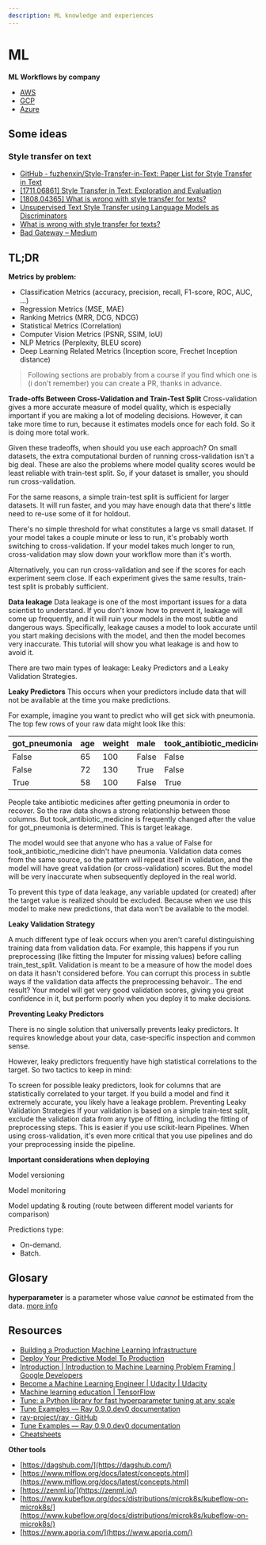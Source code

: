 ```yaml
---
description: ML knowledge and experiences
---
```


# ML

**ML Workflows by company**

* [AWS](https://docs.aws.amazon.com/sagemaker/latest/dg/how-it-works-mlconcepts.html)
* [GCP](https://cloud.google.com/ai-platform/docs/ml-solutions-overview)
* [Azure](https://docs.microsoft.com/en-us/azure/machine-learning/overview-what-is-azure-ml)

## Some ideas

### Style transfer on text

* [GitHub - fuzhenxin/Style-Transfer-in-Text: Paper List for Style Transfer in Text](https://github.com/fuzhenxin/Style-Transfer-in-Text)
* [\[1711.06861\] Style Transfer in Text: Exploration and Evaluation](https://arxiv.org/abs/1711.06861)
* [\[1808.04365\] What is wrong with style transfer for texts?](https://arxiv.org/abs/1808.04365)
* [Unsupervised Text Style Transfer using Language Models as Discriminators](https://papers.nips.cc/paper/7959-unsupervised-text-style-transfer-using-language-models-as-discriminators)
* [What is wrong with style transfer for texts?](https://www.groundai.com/project/what-is-wrong-with-style-transfer-for-texts/1)
* [Bad Gateway – Medium](https://medium.com/@mukundan_8066/author-style-transfer-using-recurrent-neural-networks-c8c8f83b33cc)

## TL;DR

**Metrics by problem:**

* Classification Metrics \(accuracy, precision, recall, F1-score, ROC, AUC, …\)
* Regression Metrics \(MSE, MAE\)
* Ranking Metrics \(MRR, DCG, NDCG\)
* Statistical Metrics \(Correlation\)
* Computer Vision Metrics \(PSNR, SSIM, IoU\)
* NLP Metrics \(Perplexity, BLEU score\)
* Deep Learning Related Metrics \(Inception score, Frechet Inception distance\)

> Following sections are probably from a course if you find which one is \(i don't remember\) you can create a PR, thanks in advance.

**Trade-offs Between Cross-Validation and Train-Test Split** Cross-validation gives a more accurate measure of model quality, which is especially important if you are making a lot of modeling decisions. However, it can take more time to run, because it estimates models once for each fold. So it is doing more total work.

Given these tradeoffs, when should you use each approach? On small datasets, the extra computational burden of running cross-validation isn't a big deal. These are also the problems where model quality scores would be least reliable with train-test split. So, if your dataset is smaller, you should run cross-validation.

For the same reasons, a simple train-test split is sufficient for larger datasets. It will run faster, and you may have enough data that there's little need to re-use some of it for holdout.

There's no simple threshold for what constitutes a large vs small dataset. If your model takes a couple minute or less to run, it's probably worth switching to cross-validation. If your model takes much longer to run, cross-validation may slow down your workflow more than it's worth.

Alternatively, you can run cross-validation and see if the scores for each experiment seem close. If each experiment gives the same results, train-test split is probably sufficient.

**Data leakage** Data leakage is one of the most important issues for a data scientist to understand. If you don't know how to prevent it, leakage will come up frequently, and it will ruin your models in the most subtle and dangerous ways. Specifically, leakage causes a model to look accurate until you start making decisions with the model, and then the model becomes very inaccurate. This tutorial will show you what leakage is and how to avoid it.

There are two main types of leakage: Leaky Predictors and a Leaky Validation Strategies.

**Leaky Predictors** This occurs when your predictors include data that will not be available at the time you make predictions.

For example, imagine you want to predict who will get sick with pneumonia. The top few rows of your raw data might look like this:

| got\_pneumonia | age | weight | male | took\_antibiotic\_medicine | ... |
| :--- | :--- | :--- | :--- | :--- | :--- |
| False | 65 | 100 | False | False | ... |
| False | 72 | 130 | True | False | ... |
| True | 58 | 100 | False | True | ... |

People take antibiotic medicines after getting pneumonia in order to recover. So the raw data shows a strong relationship between those columns. But took\_antibiotic\_medicine is frequently changed after the value for got\_pneumonia is determined. This is target leakage.

The model would see that anyone who has a value of False for took\_antibiotic\_medicine didn't have pneumonia. Validation data comes from the same source, so the pattern will repeat itself in validation, and the model will have great validation \(or cross-validation\) scores. But the model will be very inaccurate when subsequently deployed in the real world.

To prevent this type of data leakage, any variable updated \(or created\) after the target value is realized should be excluded. Because when we use this model to make new predictions, that data won't be available to the model.

**Leaky Validation Strategy**

A much different type of leak occurs when you aren't careful distinguishing training data from validation data. For example, this happens if you run preprocessing \(like fitting the Imputer for missing values\) before calling train\_test\_split. Validation is meant to be a measure of how the model does on data it hasn't considered before. You can corrupt this process in subtle ways if the validation data affects the preprocessing behavoir.. The end result? Your model will get very good validation scores, giving you great confidence in it, but perform poorly when you deploy it to make decisions.

**Preventing Leaky Predictors**

There is no single solution that universally prevents leaky predictors. It requires knowledge about your data, case-specific inspection and common sense.

However, leaky predictors frequently have high statistical correlations to the target. So two tactics to keep in mind:

To screen for possible leaky predictors, look for columns that are statistically correlated to your target. If you build a model and find it extremely accurate, you likely have a leakage problem. Preventing Leaky Validation Strategies If your validation is based on a simple train-test split, exclude the validation data from any type of fitting, including the fitting of preprocessing steps. This is easier if you use scikit-learn Pipelines. When using cross-validation, it's even more critical that you use pipelines and do your preprocessing inside the pipeline.

**Important considerations when deploying**

Model versioning

Model monitoring

Model updating & routing \(route between different model variants for comparison\)

Predictions type:

* On-demand.
* Batch.

## Glosary

**hyperparameter** is a parameter whose value _cannot_ be estimated from the data. [more info](https://scikit-learn.org/stable/modules/grid_search.html#)

## Resources

* [Building a Production Machine Learning Infrastructure](https://machinelearningmastery.com/building-a-production-machine-learning-infrastructure/)
* [Deploy Your Predictive Model To Production](https://machinelearningmastery.com/deploy-machine-learning-model-to-production/)
* [Introduction  \|  Introduction to Machine Learning Problem Framing  \|  Google Developers](https://developers.google.com/machine-learning/problem-framing/)
* [Become a Machine Learning Engineer \| Udacity \| Udacity](https://www.udacity.com/course/machine-learning-engineer-nanodegree--nd009t)
* [Machine learning education  \|  TensorFlow](https://www.tensorflow.org/resources/learn-ml)
* [Tune: a Python library for fast hyperparameter tuning at any scale](https://towardsdatascience.com/fast-hyperparameter-tuning-at-scale-d428223b081c)
* [Tune Examples — Ray 0.9.0.dev0 documentation](https://ray.readthedocs.io/en/latest/tune-examples.html)
* [ray-project/ray · GitHub](https://github.com/ray-project/ray/blob/master/python/ray/tune/examples/xgboost_example.py)
* [Tune Examples — Ray 0.9.0.dev0 documentation](https://ray.readthedocs.io/en/latest/tune-examples.html)
* [Cheatsheets](https://startupsventurecapital.com/essential-cheat-sheets-for-machine-learning-and-deep-learning-researchers-efb6a8ebd2e5)

**Other tools**

* [https://dagshub.com/](https://dagshub.com/)
* [https://www.mlflow.org/docs/latest/concepts.html](https://www.mlflow.org/docs/latest/concepts.html)
* [https://zenml.io/](https://zenml.io/)
* [https://www.kubeflow.org/docs/distributions/microk8s/kubeflow-on-microk8s/](https://www.kubeflow.org/docs/distributions/microk8s/kubeflow-on-microk8s/)
* [https://www.aporia.com/](https://www.aporia.com/)

